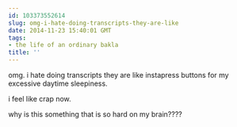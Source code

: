 ```yaml
---
id: 103373552614
slug: omg-i-hate-doing-transcripts-they-are-like
date: 2014-11-23 15:40:01 GMT
tags:
- the life of an ordinary bakla
title: ''
---
```

<p>omg. i hate doing transcripts they are like instapress buttons for my excessive daytime sleepiness.</p>

<p>i feel like crap now.</p>

<p>why is this something that is so hard on my brain????</p>